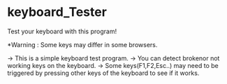 # keyboard_Tester
Test your keyboard with this program!

*Warning : Some keys may differ in some browsers.

-> This is a simple keyboard test program.
-> You can detect brokenor not working keys on the keyboard.
-> Some keys(F1,F2,Esc..) may need to be triggered by pressing other keys of the keyboard to see if it works.

